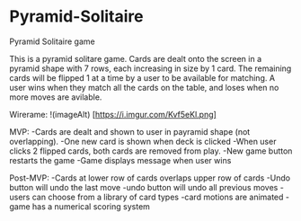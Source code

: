 # Pyramid-Solitaire
Pyramid Solitaire game

This is a pyramid solitare game. Cards are dealt onto the screen in a pyramid shape with 7 rows, each increasing in size by 1 card. The remaining cards will be flipped 1 at a time by a user to be available for matching. A user wins when they match all the cards on the table, and loses when no more moves are avilable.

Wirerame:
!(imageAlt) [https://i.imgur.com/Kvf5eKl.png]

MVP: 
-Cards are dealt and shown to user in payramid shape (not overlapping). 
-One new card is shown when deck is clicked
-When user clicks 2 flipped cards, both cards are removed from play.
-New game button restarts the game
-Game displays message when user wins

Post-MVP:
-Cards at lower row of cards overlaps upper row of cards
-Undo button will undo the last move
  -undo button will undo all previous moves
-users can choose from a library of card types
-card motions are animated
-game has a numerical scoring system



